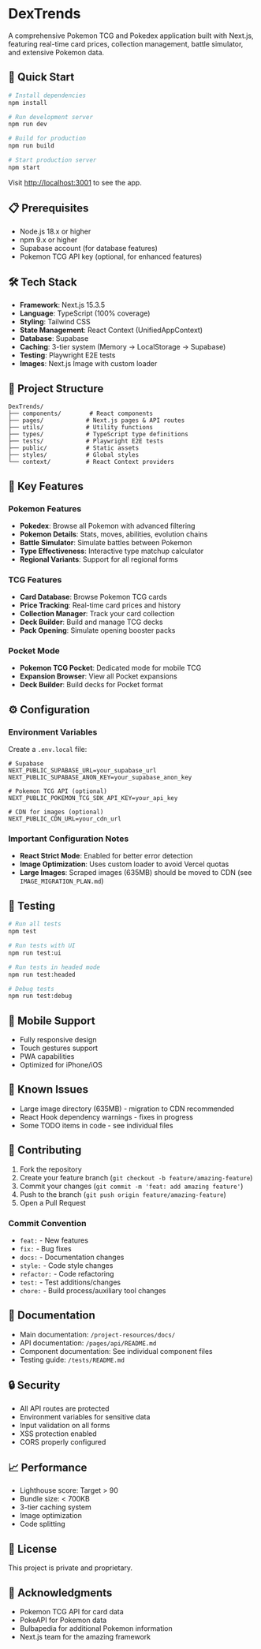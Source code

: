 # DexTrends

A comprehensive Pokemon TCG and Pokedex application built with Next.js, featuring real-time card prices, collection management, battle simulator, and extensive Pokemon data.

## 🚀 Quick Start

```bash
# Install dependencies
npm install

# Run development server
npm run dev

# Build for production
npm run build

# Start production server
npm start
```

Visit [http://localhost:3001](http://localhost:3001) to see the app.

## 📋 Prerequisites

- Node.js 18.x or higher
- npm 9.x or higher
- Supabase account (for database features)
- Pokemon TCG API key (optional, for enhanced features)

## 🛠️ Tech Stack

- **Framework**: Next.js 15.3.5
- **Language**: TypeScript (100% coverage)
- **Styling**: Tailwind CSS
- **State Management**: React Context (UnifiedAppContext)
- **Database**: Supabase
- **Caching**: 3-tier system (Memory → LocalStorage → Supabase)
- **Testing**: Playwright E2E tests
- **Images**: Next.js Image with custom loader

## 📁 Project Structure

```
DexTrends/
├── components/        # React components
├── pages/            # Next.js pages & API routes
├── utils/            # Utility functions
├── types/            # TypeScript type definitions
├── tests/            # Playwright E2E tests
├── public/           # Static assets
├── styles/           # Global styles
└── context/          # React Context providers
```

## 🌟 Key Features

### Pokemon Features
- **Pokedex**: Browse all Pokemon with advanced filtering
- **Pokemon Details**: Stats, moves, abilities, evolution chains
- **Battle Simulator**: Simulate battles between Pokemon
- **Type Effectiveness**: Interactive type matchup calculator
- **Regional Variants**: Support for all regional forms

### TCG Features
- **Card Database**: Browse Pokemon TCG cards
- **Price Tracking**: Real-time card prices and history
- **Collection Manager**: Track your card collection
- **Deck Builder**: Build and manage TCG decks
- **Pack Opening**: Simulate opening booster packs

### Pocket Mode
- **Pokemon TCG Pocket**: Dedicated mode for mobile TCG
- **Expansion Browser**: View all Pocket expansions
- **Deck Builder**: Build decks for Pocket format

## ⚙️ Configuration

### Environment Variables

Create a `.env.local` file:

```env
# Supabase
NEXT_PUBLIC_SUPABASE_URL=your_supabase_url
NEXT_PUBLIC_SUPABASE_ANON_KEY=your_supabase_anon_key

# Pokemon TCG API (optional)
NEXT_PUBLIC_POKEMON_TCG_SDK_API_KEY=your_api_key

# CDN for images (optional)
NEXT_PUBLIC_CDN_URL=your_cdn_url
```

### Important Configuration Notes

- **React Strict Mode**: Enabled for better error detection
- **Image Optimization**: Uses custom loader to avoid Vercel quotas
- **Large Images**: Scraped images (635MB) should be moved to CDN (see `IMAGE_MIGRATION_PLAN.md`)

## 🧪 Testing

```bash
# Run all tests
npm test

# Run tests with UI
npm run test:ui

# Run tests in headed mode
npm run test:headed

# Debug tests
npm run test:debug
```

## 📱 Mobile Support

- Fully responsive design
- Touch gestures support
- PWA capabilities
- Optimized for iPhone/iOS

## 🚧 Known Issues

- Large image directory (635MB) - migration to CDN recommended
- React Hook dependency warnings - fixes in progress
- Some TODO items in code - see individual files

## 🤝 Contributing

1. Fork the repository
2. Create your feature branch (`git checkout -b feature/amazing-feature`)
3. Commit your changes (`git commit -m 'feat: add amazing feature'`)
4. Push to the branch (`git push origin feature/amazing-feature`)
5. Open a Pull Request

### Commit Convention

- `feat:` - New features
- `fix:` - Bug fixes
- `docs:` - Documentation changes
- `style:` - Code style changes
- `refactor:` - Code refactoring
- `test:` - Test additions/changes
- `chore:` - Build process/auxiliary tool changes

## 📝 Documentation

- Main documentation: `/project-resources/docs/`
- API documentation: `/pages/api/README.md`
- Component documentation: See individual component files
- Testing guide: `/tests/README.md`

## 🔒 Security

- All API routes are protected
- Environment variables for sensitive data
- Input validation on all forms
- XSS protection enabled
- CORS properly configured

## 📈 Performance

- Lighthouse score: Target > 90
- Bundle size: < 700KB
- 3-tier caching system
- Image optimization
- Code splitting

## 📄 License

This project is private and proprietary.

## 🙏 Acknowledgments

- Pokemon TCG API for card data
- PokeAPI for Pokemon data
- Bulbapedia for additional Pokemon information
- Next.js team for the amazing framework
